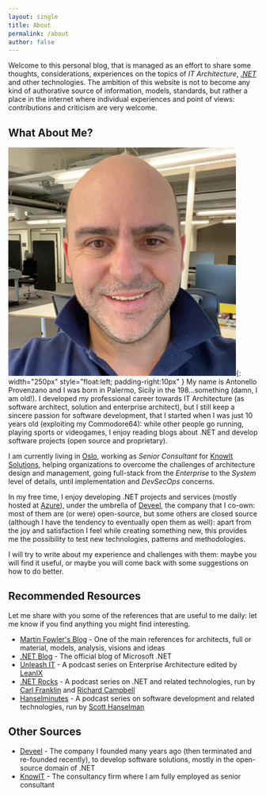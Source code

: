```yaml
---
layout: single
title: About
permalink: /about
author: false
---
```


Welcome to this personal blog, that is managed as an effort to share some thoughts, considerations, experiences on the topics of _IT Architecture_, _[.NET](https://dotnet.microsoft.com)_ and other technologies.
The ambition of this website is not to become any kind of authorative source of information, models, standards, but rather a place in the internet where individual experiences and point of views: contributions and criticism are very welcome.

## What About Me?

![Antonello](/assets/img/antonello.png){: width="250px" style="float:left; padding-right:10px" } My name is Antonello Provenzano and I was born in Palermo, Sicily in the 198...something (damn, I am old!).
I developed my professional career towards IT Architecture (as software architect, solution and enterprise architect), but I still keep a sincere passion for software development, that I started when I was just 10 years old (exploiting my Commodore64): while other people go running, playing sports or videogames, I enjoy reading blogs about .NET and develop software projects (open source and proprietary).

I am currently living in [Oslo](https://www.google.com/maps/@59.9077505,10.7912812,13.01z), working as _Senior Consultant_ for [KnowIt Solutions](https://knowit.no), helping organizations to overcome the challenges of architecture design and management, going full-stack from the _Enterprise_ to the _System_ level of details, until implementation and _DevSecOps_ concerns.

In my free time, I enjoy developing .NET projects and services (mostly hosted at [Azure](https://azure.com)), under the umbrella of [Deveel](https://deveel.com), the company that I co-own: most of them are (or were) open-source, but some others are closed source (although I have the tendency to eventually open them as well): apart from the joy and satisfaction I feel while creating something new, this provides me the possibility to test new technologies, patterns and methodologies.

I will try to write about my experience and challenges with them: maybe you will find it useful, or maybe you will come back with some suggestions on how to do better.

## Recommended Resources

Let me share with you some of the references that are useful to me daily: let me know if you find anything you might find interesting.

* [Martin Fowler's Blog](https://martinfowler.com) - One of the main references for architects, full or material, models, analysis, visions and ideas
* [.NET Blog](https://devblogs.microsoft.com/dotnet/) - The official blog of Microsoft .NET
* [Unleash IT](https://www.leanix.net/en/resources/podcast) - A podcast series on Enterprise Architecture edited by [LeanIX](https://leanix.net)
* [.NET Rocks](https://www.dotnetrocks.com/) - A podcast series on .NET and related technologies, run by [Carl Franklin](https://twitter.com/carlfranklin) and [Richard Campbell](https://twitter.com/richcampbell)
* [Hanselminutes](https://hanselminutes.com/) - A podcast series on software development and related technologies, run by [Scott Hanselman](https://twitter.com/shanselman)

## Other Sources

* [Deveel](https://deveel.com) - The company I founded many years ago (then terminated and re-founded recently), to develop software solutions, mostly in the open-source domain of .NET
* [KnowIT](https://knowit.no) - The consultancy firm where I am fully employed as senior consultant